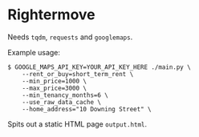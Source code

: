 # Rightermove

Needs `tqdm`, `requests` and `googlemaps`.

Example usage:

```shell
$ GOOGLE_MAPS_API_KEY=YOUR_API_KEY_HERE ./main.py \
    --rent_or_buy=short_term_rent \
    --min_price=1000 \
    --max_price=3000 \
    --min_tenancy_months=6 \
    --use_raw_data_cache \
    --home_address="10 Downing Street" \
```

Spits out a static HTML page `output.html`.
